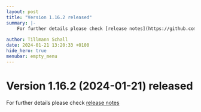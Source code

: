 ```yaml
---
layout: post
title: "Version 1.16.2 released"
summary: |-
    For further details please check [release notes](https://github.com/anaptecs/jeaf-generator/releases/tag/v1.16.2)
    
author: Tillmann Schall
date: 2024-01-21 13:20:33 +0100
hide_hero: true
menubar: empty_menu
---
```


# Version 1.16.2 (2024-01-21) released

For further details please check [release notes](https://github.com/anaptecs/jeaf-generator/releases/tag/v1.16.2)
